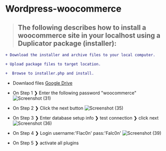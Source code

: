 ﻿# Wordpress-woocommerce
 
 > ## The following describes how to install a woocommerce site in your localhost  using a Duplicator package (installer):
 >
  ```diff  
+ Download the installer and archive files to your local computer.
  ```
  ```diff  
 + Upload package files to target location.
  ```
  ```diff  
 +  Browse to installer.php and install.
  ```
   + Downlaod files <a href="https://drive.google.com/drive/folders/15xBCyNBE7QQMt1R5FZkJMBGhKsTQGdgH?usp=sharing" target="_blank">Google Drive</a>
   + On Step 1 ❯ Enter the following password "woocommerce"
   ![Screenshot (31)](https://user-images.githubusercontent.com/36106440/123546127-41bb8d80-d753-11eb-8bad-72323065c036.png)

   
   
   
   
   + On Step 2 ❯ Click the next button 
   ![Screenshot (35)](https://user-images.githubusercontent.com/36106440/123546310-0077ad80-d754-11eb-85dc-67dc05d3bb90.png)

   + On Step 3 ❯ Enter database setup info ❯ test connection ❯ click next
   ![Screenshot (36)](https://user-images.githubusercontent.com/36106440/123547193-babce400-d757-11eb-90ff-ca460ea0e1d9.png)
   + On Step 4 ❯ Login username:'Flac0n'   pass:'Falc0n'
   ![Screenshot (39)](https://user-images.githubusercontent.com/36106440/123547282-0cfe0500-d758-11eb-83af-d1a06b0db2d8.png)
   + On Step 5 ❯ activate all plugins


